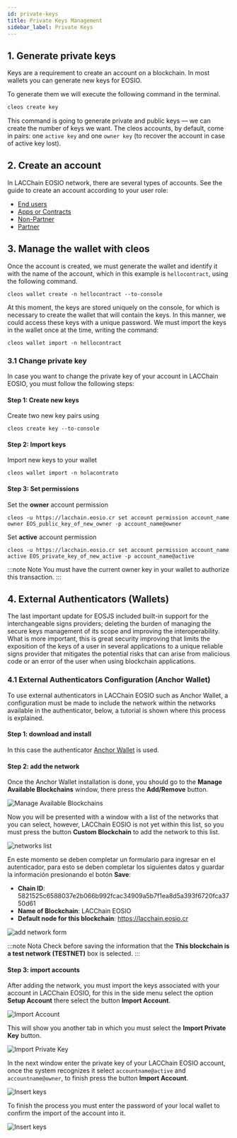 ```yaml
---
id: private-keys
title: Private Keys Management
sidebar_label: Private Keys
---
```


## 1. Generate private keys

Keys are a requirement to create an account on a blockchain. In most wallets you can generate new keys for EOSIO.

To generate them we will execute the following command in the terminal.

```bash
cleos create key
```
This command is going to generate private and public keys — we can create the number of keys we want. The cleos accounts, by default, come in pairs: one `active key` and one `owner key` (to recover the account in case of active key lost).

## 2. Create an account

In LACChain EOSIO network, there are several types of accounts. See the guide to create an account according to your user role:

- [End users](./create-account-final)
- [Apps or Contracts](./create-account-contract)
- [Non-Partner](./create-account-non-partner)
- [Partner](./create-account-partner)


## 3. Manage the wallet with cleos

Once the account is created, we must generate the wallet and identify it with the name of the account, which in this example is `hellocontract`, using the following command.

```
cleos wallet create -n hellocontract --to-console
```

At this moment, the keys are stored uniquely on the console, for which is necessary to create the wallet that will contain the keys. In this manner, we could access these keys with a unique password. We must import the keys in the wallet once at the time, writing the command:

```
cleos wallet import -n hellocontract
````

### 3.1 Change private key

In case you want to change the private key of your account in LACChain EOSIO, you must follow the following steps:

#### Step 1: Create new keys

Create two new key pairs using

```
cleos create key --to-console
```

#### Step 2: Import keys

Import new keys to your wallet

```
cleos wallet import -n holacontrato
```

#### Step 3: Set permissions

Set the **owner** account permission

```
cleos -u https://lacchain.eosio.cr set account permission account_name owner EOS_public_key_of_new_owner -p account_name@owner
```

Set **active** account permission

```
cleos -u https://lacchain.eosio.cr set account permission account_name active EOS_private_key_of_new_active -p account_name@active
```

:::note Note
You must have the current owner key in your wallet to authorize this transaction.
:::

## 4. External Authenticators (Wallets)

The last important update for EOSJS included built-in support for the interchangeable signs providers; deleting the burden of managing the secure keys management of its scope and improving the interoperability. What is more important, this is great security improving that limits the exposition of the keys of a user in several applications to a unique reliable signs provider that mitigates the potential risks that can arise from malicious code or an error of the user when using blockchain applications.

### 4.1 External Authenticators Configuration (Anchor Wallet)

To use external authenticators in LACChain EOSIO such as Anchor Wallet, a configuration must be made to include the network within the networks available in the authenticator, below, a tutorial is shown where this process is explained.

#### Step 1: download and install

In this case the authenticator [Anchor Wallet](https://greymass.com/en/anchor/) is used.

#### Step 2: add the network

Once the Anchor Wallet installation is done, you should go to the **Manage Available Blockchains** window, there press the **Add/Remove** button.

![Manage Available Blockchains](/img/tutorials/add_network.png)

Now you will be presented with a window with a list of the networks that you can select, however, LACChain EOSIO is not yet within this list, so you must press the button **Custom Blockchain** to add the network to this list.

![networks list](/img/tutorials/networks_list.png)

En este momento se deben completar un formulario para ingresar en el autenticador, para esto se deben completar los siguientes datos y guardar la información presionando el botón **Save**:

 - **Chain ID**: 5821525c6588037e2b066b992fcac34909a5b7f1ea8d5a393f6720fca3750d61
 - **Name of Blockchain**: LACChain EOSIO
 - **Default node for this blockchain**: https://lacchain.eosio.cr

![add network form](/img/tutorials/add_red_form.png)

:::note Nota
Check before saving the information that the **This blockchain is a test network (TESTNET)** box is selected.
:::

#### Step 3: import accounts

After adding the network, you must import the keys associated with your account in LACChain EOSIO, for this in the side menu select the option **Setup Account** there select the button **Import Account**.

![Import Account](/img/tutorials/import_account.png)

This will show you another tab in which you must select the **Import Private Key** button.

![Import Private Key](/img/tutorials/import_key.png)

In the next window enter the private key of your LACChain EOSIO account, once the system recognizes it select `accountname@active` and `accountname@owner`, to finish press the button **Import Account**.

![Insert keys](/img/tutorials/insert_keys.png)

To finish the process you must enter the password of your local wallet to confirm the import of the account into it.

![Insert keys](/img/tutorials/enter_password.png)